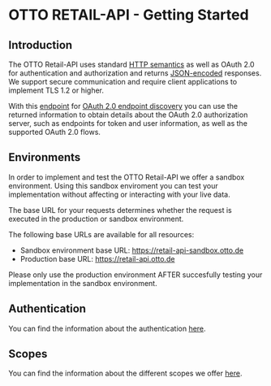 # OTTO RETAIL-API - Getting Started

## Introduction
The OTTO Retail-API uses standard [HTTP semantics](https://httpwg.org/http-core/draft-ietf-httpbis-semantics-latest.html) as well as OAuth 2.0 for authentication and authorization and returns [JSON-encoded](http://www.json.org/) responses.
We support secure communication and require client applications to implement TLS 1.2 or higher.

With this [endpoint](https://keycloak.apps.otto.de/sec-api/auth/realms/retailapi-prod/.well-known/openid-configuration) for [OAuth 2.0 endpoint discovery](https://tools.ietf.org/html/draft-ietf-oauth-discovery-06) 
you can use the returned information to obtain details about the OAuth 2.0 authorization server, such as endpoints for token and user information, as well as the supported OAuth 2.0 flows.

## Environments

In order to implement and test the OTTO Retail-API we offer a sandbox environment. Using this sandbox enviroment you can test your implementation without affecting or interacting with your live data.

The base URL for your requests determines whether the request is executed in the production or sandbox environment.

The following base URLs are available for all resources:

* Sandbox environment base URL: https://retail-api-sandbox.otto.de
* Production base URL: https://retail-api.otto.de

Please only use the production environment AFTER succesfully testing your implementation in the sandbox environment.

## Authentication

You can find the information about the authentication [here](01_authentication.md).

## Scopes

You can find the information about the different scopes we offer [here](02_scopes.md).


